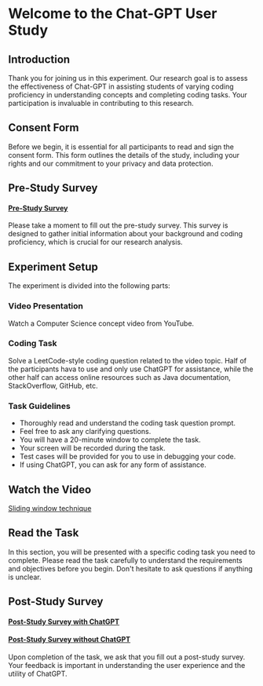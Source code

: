# Welcome to the Chat-GPT User Study
## Introduction
Thank you for joining us in this experiment. Our research goal is to assess the effectiveness of Chat-GPT in assisting students of varying coding proficiency in understanding concepts and completing coding tasks. Your participation is invaluable in contributing to this research.

## Consent Form
Before we begin, it is essential for all participants to read and sign the consent form. This form outlines the details of the study, including your rights and our commitment to your privacy and data protection.

## Pre-Study Survey
#### [Pre-Study Survey](https://forms.office.com/Pages/ResponsePage.aspx?id=cZYxzedSaEqvqfz4-J8J6rdAT4YmCUtJgPhOLnwBHWJURDMwWEdDQ0NCWDBSSVlGUEcxNUVVOTczUi4u)
Please take a moment to fill out the pre-study survey. This survey is designed to gather initial information about your background and coding proficiency, which is crucial for our research analysis.

## Experiment Setup
The experiment is divided into the following parts:

### Video Presentation
Watch a Computer Science concept video from YouTube.

### Coding Task
Solve a LeetCode-style coding question related to the video topic. Half of the participants hava to use and only use ChatGPT for assistance, while the other half can access online resources such as Java documentation, StackOverflow, GitHub, etc.

### Task Guidelines
- Thoroughly read and understand the coding task question prompt.
- Feel free to ask any clarifying questions.
- You will have a 20-minute window to complete the task.
- Your screen will be recorded during the task.
- Test cases will be provided for you to use in debugging your code.
- If using ChatGPT, you can ask for any form of assistance.

## Watch the Video
[Sliding window technique](https://www.youtube.com/watch?v=MK-NZ4hN7rs)

## Read the Task
In this section, you will be presented with a specific coding task you need to complete. Please read the task carefully to understand the requirements and objectives before you begin.
Don't hesitate to ask questions if anything is unclear.

## Post-Study Survey
#### [Post-Study Survey with ChatGPT](https://forms.office.com/Pages/ResponsePage.aspx?id=cZYxzedSaEqvqfz4-J8J6rdAT4YmCUtJgPhOLnwBHWJUMlU1M0NBVzBJUklGWUw4QUlPOVA2NFZTSi4u)
#### [Post-Study Survey without ChatGPT](https://forms.office.com/Pages/ResponsePage.aspx?id=cZYxzedSaEqvqfz4-J8J6rdAT4YmCUtJgPhOLnwBHWJUNEUzQ0pROVFaSkJOQTY1T0U0QzU1RjY1Ni4u)

Upon completion of the task, we ask that you fill out a post-study survey. Your feedback is important in understanding the user experience and the utility of ChatGPT.

[//]: # (## Submission Instructions)

[//]: # ()
[//]: # (Thank you for participating in our study! After you have completed the tasks, you will need to submit the following items:)

[//]: # ()
[//]: # (1. **A ZIP Archive of Your Project Folder**)

[//]: # ()
[//]: # (2. **Screen Recording file**)

[//]: # ()
[//]: # (3. **Sending Your Submission:**)

[//]: # (    - Attach the ZIP archive of your project and the recording file&#40;s&#41; to an email.)

[//]: # (    - Send your email to `rufeng.chen@mail.mcgill.ca`.)

[//]: # ()
[//]: # (Thank you once again for your participation and for contributing to this research project.)
